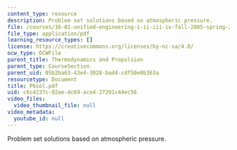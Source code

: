 ```yaml
---
content_type: resource
description: Problem set solutions based on atmospheric pressure.
file: /courses/16-01-unified-engineering-i-ii-iii-iv-fall-2005-spring-2006/c6c4237c92aedc69ace427291c44ec56_P6sol.pdf
file_type: application/pdf
learning_resource_types: []
license: https://creativecommons.org/licenses/by-nc-sa/4.0/
ocw_type: OCWFile
parent_title: Thermodynamics and Propulsion
parent_type: CourseSection
parent_uid: 05b2ba63-43e4-3028-bad4-cdf50e0b363a
resourcetype: Document
title: P6sol.pdf
uid: c6c4237c-92ae-dc69-ace4-27291c44ec56
video_files:
  video_thumbnail_file: null
video_metadata:
  youtube_id: null
---
```

Problem set solutions based on atmospheric pressure.